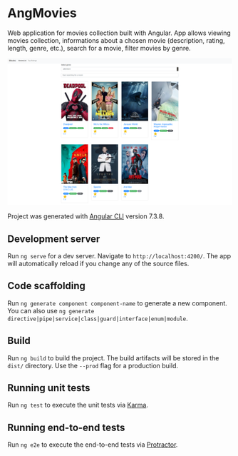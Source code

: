 # AngMovies

Web application for movies collection built with Angular. App allows viewing movies collection, informations about a chosen movie (description, rating, length, genre, etc.), search for a movie, filter movies by genre. 

![](src/assets/images/angmovies.png)

Project was generated with [Angular CLI](https://github.com/angular/angular-cli) version 7.3.8.
## Development server

Run `ng serve` for a dev server. Navigate to `http://localhost:4200/`. The app will automatically reload if you change any of the source files.

## Code scaffolding

Run `ng generate component component-name` to generate a new component. You can also use `ng generate directive|pipe|service|class|guard|interface|enum|module`.

## Build

Run `ng build` to build the project. The build artifacts will be stored in the `dist/` directory. Use the `--prod` flag for a production build.

## Running unit tests

Run `ng test` to execute the unit tests via [Karma](https://karma-runner.github.io).

## Running end-to-end tests

Run `ng e2e` to execute the end-to-end tests via [Protractor](http://www.protractortest.org/).
